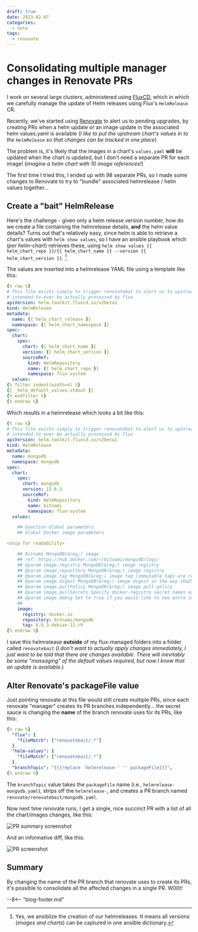 ```yaml
---
draft: true
date: 2023-02-07
categories:
  - note
tags:
  - renovate
---
```


# Consolidating multiple manager changes in Renovate PRs

I work on several large clusters, administered using [FluxCD](/kubernetes/deployment/flux/), which in which we carefully manage the update of Helm releases using Flux's `HelmRelease` CR. 

Recently, we've started using [Renovate](https://github.com/renovatebot/renovate) to alert us to pending upgrades, by creating PRs when a helm update _or_ an image update in the associated helm values.yaml is available (*I like to put the upstream chart's values in to the `HelmRelease` so that changes can be tracked in one place*)

The problem is, it's likely that the images in a chart's `values.yaml` **will** be updated when the chart is updated, but I don't need a separate PR for each image! (*imagine a helm chart with 10 image references!*)

The first time I tried this, I ended up with 98 separate PRs, so I made some changes to Renovate to try to "bundle" associated helmrelease / helm values together...

<!-- more -->

## Create a "bait" HelmRelease

Here's the challenge - given only a helm release version number, how do we create a file containing the helmrelease details, **and** the helm value details? Turns out that's relatively easy, since helm is able to retrieve a chart's values with `helm show values`, so I have an ansible playbook which (*per helm-chart*) retrieves these, using `helm show values {{ helm_chart_repo }}/{{ helm_chart_name }} --version {{ helm_chart_version }}`. [^1]

The values are inserted into a helmrelease YAML file using a template like this:

```yaml
{% raw %}
# This file exists simply to trigger renovatebot to alert us to upstream updates, and it's not
# intended to ever be actually processed by flux
apiVersion: helm.toolkit.fluxcd.io/v2beta1
kind: HelmRelease
metadata:
  name: {{ helm_chart_release }}
  namespace: {{ helm_chart_namespace }}
spec:
  chart:
    spec:
      chart: {{ helm_chart_name }}
      version: {{ helm_chart_version }}
      sourceRef:
        kind: HelmRepository
        name: {{ helm_chart_repo }}
        namespace: flux-system
  values:
{% filter indent(width=4) %}
{{ _helm_default_values.stdout }}
{% endfilter %}
{% endraw %}
```

Which results in a helmrelease which looks a bit like this:

```yaml
{% raw %}
# This file exists simply to trigger renovatebot to alert us to upstream updates, and it's not
# intended to ever be actually processed by flux
apiVersion: helm.toolkit.fluxcd.io/v2beta1
kind: HelmRelease
metadata:
  name: mongodb
  namespace: mongodb
spec:
  chart:
    spec:
      chart: mongodb
      version: 13.6.2
      sourceRef:
        kind: HelmRepository
        name: bitnami
        namespace: flux-system
  values:

    ## @section Global parameters
    ## Global Docker image parameters

<snip for readability>

    ## Bitnami MongoDB(&reg;) image
    ## ref: https://hub.docker.com/r/bitnami/mongodb/tags/
    ## @param image.registry MongoDB(&reg;) image registry
    ## @param image.repository MongoDB(&reg;) image registry
    ## @param image.tag MongoDB(&reg;) image tag (immutable tags are recommended)
    ## @param image.digest MongoDB(&reg;) image digest in the way sha256:aa.... Please note this parameter, if set, will override the tag
    ## @param image.pullPolicy MongoDB(&reg;) image pull policy
    ## @param image.pullSecrets Specify docker-registry secret names as an array
    ## @param image.debug Set to true if you would like to see extra information on logs
    ##
    image:
      registry: docker.io
      repository: bitnami/mongodb
      tag: 6.0.3-debian-11-r9
{% endraw %}
```

I save this helmrelease **outside** of my flux-managed folders into a folder called `renovatebait` (*I don't want to actually apply changes immediately, I just want to be told that there are changes available. There will inevitably be some "massaging" of the default values required, but now I know that an update is available.*)

## Alter Renovate's packageFile value

Just pointing renovate at this file would still create multiple PRs, since each renovate "manager" creates its PR branches independently... the secret sauce is changing the **name** of the branch renovate uses for its PRs, like this:

```yaml
{% raw %}
  "flux": {
    "fileMatch": ["renovatebait/.*"]
  },
  "helm-values": {
    "fileMatch": ["renovatebait/.*"]
  },
  "branchTopic": "{{{replace 'helmrelease-' '' packageFile}}}",
{% endraw %}
```

The `branchTopic` value takes the `packageFile` name (i.e., `helmrelease-mongodb.yaml`), strips off the `helmrelease-`, and creates a PR branch named `renovate/renovatebait/mongodb.yaml`.

Now next time renovate runs, I get a single, nice succinct PR with a list of all the chart/images changes, like this:

![PR summary screenshot](https://static.funkypenguin.co.nz/2023/Update_docker.iobitnaminginx_Docker_tag_by_funkypenguin-concourse-bot__Pull_Request_1989__gerg-orgkube-cluster_2023-02-07_18-05-07.png)

And an informative diff, like this:

![PR screenshot](https://static.funkypenguin.co.nz/2023/Update_docker.iobitnaminginx_Docker_tag_by_funkypenguin-concourse-bot__Pull_Request_1989__gerg-orgkube-cluster_2023-02-07_18-07-15.png)

## Summary

By changing the name of the PR branch that renovate uses to create its PRs, it's possible to consolidate all the affected changes in a single PR. W00t!

[^1]: Yes, we ansiblize the creation of our helmreleases. It means all versions (*images and charts*) can be captured in one ansible dictionary.

--8<-- "blog-footer.md"
